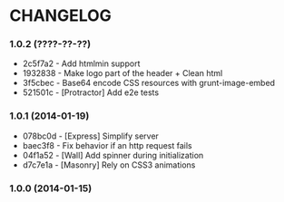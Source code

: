 # CHANGELOG

### 1.0.2 (????-??-??)

 * 2c5f7a2 - Add htmlmin support
 * 1932838 - Make logo part of the header + Clean html
 * 3f5cbec - Base64 encode CSS resources with grunt-image-embed
 * 521501c - [Protractor] Add e2e tests

### 1.0.1 (2014-01-19)

 * 078bc0d - [Express] Simplify server
 * baec3f8 - Fix behavior if an http request fails
 * 04f1a52 - [Wall] Add spinner during initialization
 * d7c7e1a - [Masonry] Rely on CSS3 animations

### 1.0.0 (2014-01-15)
